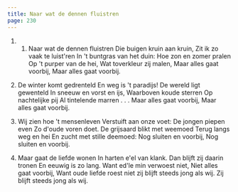 ```yaml
---
title: Naar wat de dennen fluistren 
page: 230
---  
```



1.  1. Naar wat de dennen fluistren
Die buigen kruin aan kruin,
Zit ik zo vaak te luist'ren
In 't buntgras van het duin:
Hoe zon en zomer pralen
Op 't purper van de hei,
Wat toverkleur zij malen,
Maar alles gaat voorbij,
Maar alles gaat voorbij.


2. De winter komt gedrenteld
En weg is 't paradijs!
De wereld ligt gewenteld
In sneeuw en vorst en ijs,
Waarboven koude sterren
Op nachtelijke pij
Al tintelende marren . . .
Maar alles gaat voorbij,
Maar alles gaat voorbij.


3. Wij zien hoe 't mensenleven
Verstuift aan onze voet:
De jongen piepen even
Zo d'oude voren doet.
De grijsaard blikt met weemoed
Terug langs weg en hei
En zucht met stille deemoed:
Nog sluiten en voorbij,
Nog sluiten en voorbij.


4. Maar gaat de liefde wonen
In harten e'el van klank.
Dan blijft zij daarin tronen
En eeuwig is zo lang. 
Want ed'le min verwoest niet,
Niet alles gaat voorbij,
Want oude liefde roest niet
zij blijft steeds jong als wij. 
Zij blijft steeds jong als wij.